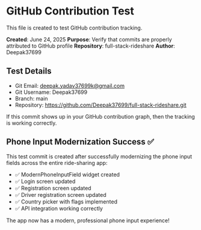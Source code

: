# GitHub Contribution Test

This file is created to test GitHub contribution tracking.

**Created**: June 24, 2025
**Purpose**: Verify that commits are properly attributed to GitHub profile
**Repository**: full-stack-rideshare
**Author**: Deepak37699

## Test Details

- Git Email: deepak.yadav37699k@gmail.com
- Git Username: Deepak37699
- Branch: main
- Repository: https://github.com/Deepak37699/full-stack-rideshare.git

If this commit shows up in your GitHub contribution graph, then the tracking is working correctly.

## Phone Input Modernization Success ✅

This test commit is created after successfully modernizing the phone input fields across the entire ride-sharing app:

- ✅ ModernPhoneInputField widget created
- ✅ Login screen updated
- ✅ Registration screen updated  
- ✅ Driver registration screen updated
- ✅ Country picker with flags implemented
- ✅ API integration working correctly

The app now has a modern, professional phone input experience!
